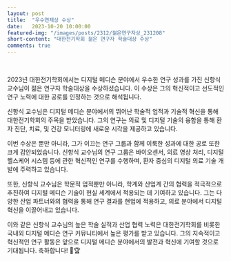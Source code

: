 ```yaml
---
layout: post
title:  "우수연제상 수상" 
date:   2023-10-20 10:00:00
featured-img: "/images/posts/2312/젊은연구자상_231208"
short-content: "대한전기학회 젊은 연구자 학술대상 수상" 
comments: true
---
```


<br> 



2023년 대한전기학회에서는 디지털 메디슨 분야에서 우수한 연구 성과를 가진 신항식 교수님이 젊은 연구자 학술대상을 수상하셨습니다. 이 수상은 그의 혁신적이고 선도적인 연구 노력에 대한 공로를 인정하는 것으로 해석됩니다.

신항식 교수님은 디지털 메디슨 분야에서의 뛰어난 학술적 업적과 기술적 혁신을 통해 대한전기학회의 주목을 받았습니다. 그의 연구는 의료 및 디지털 기술의 융합을 통해 환자 진단, 치료, 및 건강 모니터링에 새로운 시각을 제공하고 있습니다.

이번 수상은 뿐만 아니라, 그가 이끄는 연구 그룹과 함께 이룩한 성과에 대한 공로 또한 크게 감안되었습니다. 신항식 교수님의 연구 그룹은 바이오센서, 의료 영상 처리, 디지털 헬스케어 시스템 등에 관한 혁신적인 연구를 수행하며, 환자 중심의 디지털 의료 기술 개발에 주력하고 있습니다.

또한, 신항식 교수님은 학문적 업적뿐만 아니라, 학계와 산업계 간의 협력을 적극적으로 추진하여 디지털 메디슨 기술이 현실 세계에서 적용되는 데 기여하고 있습니다. 그는 다양한 산업 파트너와의 협력을 통해 연구 결과를 현업에 적용하고, 의료 분야에서 디지털 혁신을 이끌어내고 있습니다.

이와 같은 신항식 교수님의 높은 학술 실적과 산업 협력 노력은 대한전기학회를 비롯한 국내외 디지털 메디슨 연구 커뮤니티에서 높은 평가를 받고 있습니다. 그의 지속적이고 혁신적인 연구 활동은 앞으로 디지털 메디슨 분야에서의 발전과 혁신에 기여할 것으로 기대됩니다. 축하합니다! 🎉🏆

<span class="image featured" style="max-width: 50%; max-height: 50%"><img src="/images/posts/2312/젊은연구자상_231208" alt="" style="wdith:50% ,height:50%"></span>
